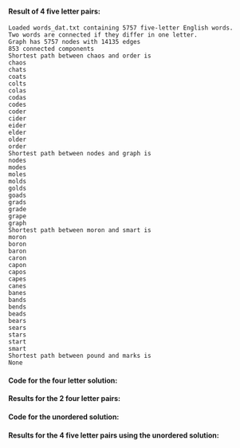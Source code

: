 #### Result of 4 five letter pairs:

```
Loaded words_dat.txt containing 5757 five-letter English words.  
Two words are connected if they differ in one letter.  
Graph has 5757 nodes with 14135 edges
853 connected components  
Shortest path between chaos and order is  
chaos  
chats  
coats  
colts  
colas  
codas  
codes  
coder  
cider  
eider  
elder  
older  
order  
Shortest path between nodes and graph is  
nodes  
modes  
moles  
molds  
golds  
goads  
grads  
grade  
grape  
graph  
Shortest path between moron and smart is  
moron  
boron  
baron  
caron  
capon  
capos  
capes  
canes  
banes  
bands  
bends  
beads  
bears  
sears  
stars  
start  
smart  
Shortest path between pound and marks is  
None  
```

#### Code for the four letter solution:

#### Results for the 2 four letter pairs:

#### Code for the unordered solution:

#### Results for the 4 five letter pairs using the unordered solution: 
